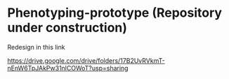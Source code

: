 # Phenotyping-prototype (Repository under construction)


Redesign in this link

https://drive.google.com/drive/folders/17B2UvRVkmT-nEnW6TpJAkPw31nlCOWoT?usp=sharing
